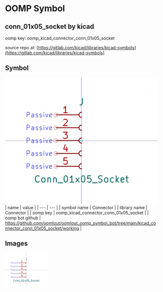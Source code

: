 # OOMP Symbol  
## conn_01x05_socket  by kicad  
  
oomp key: oomp_kicad_connector_conn_01x05_socket  
  
source repo at: [https://gitlab.com/kicad/libraries/kicad-symbols](https://gitlab.com/kicad/libraries/kicad-symbols)  
## Symbol  
  
[![working.png](working_600.png)](working.png)  
| name | value | 
| --- | --- | 
| symbol name | Connector | 
| library name | Connector | 
| oomp key | oomp_kicad_connector_conn_01x05_socket | 
| oomp bot github | https://github.com/oomlout/oomlout_oomp_symbol_bot/tree/main/kicad_connector_conn_01x05_socket/working | 
## Images  
  
[![working.png](working_140.png)](working.png)  
